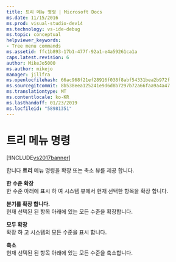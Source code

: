 ```yaml
---
title: 트리 메뉴 명령 | Microsoft Docs
ms.date: 11/15/2016
ms.prod: visual-studio-dev14
ms.technology: vs-ide-debug
ms.topic: conceptual
helpviewer_keywords:
- Tree menu commands
ms.assetid: ffc1b893-17b1-477f-92a1-e4a59261ca1a
caps.latest.revision: 6
author: MikeJo5000
ms.author: mikejo
manager: jillfra
ms.openlocfilehash: 66ac968f21ef28916f038f8abf54331bea2b972f
ms.sourcegitcommit: 8b538eea125241e9d6d8b7297b72a66faa9a4a47
ms.translationtype: MT
ms.contentlocale: ko-KR
ms.lasthandoff: 01/23/2019
ms.locfileid: "58981351"
---
```

# <a name="tree-menu-commands"></a>트리 메뉴 명령
[!INCLUDE[vs2017banner](../includes/vs2017banner.md)]

합니다 **트리** 메뉴 명령을 확장 또는 축소 뷰를 제공 합니다.  
  
 **한 수준 확장**  
 한 수준 아래에 표시 하 여 시스템 뷰에서 현재 선택한 항목을 확장 합니다.  
  
 **분기를 확장 합니다.**  
 현재 선택된 된 항목 아래에 있는 모든 수준을 확장합니다.  
  
 **모두 확장**  
 확장 하 고 시스템의 모든 수준을 표시 합니다.  
  
 **축소**  
 현재 선택된 된 항목 아래에 있는 모든 수준을 축소합니다.
